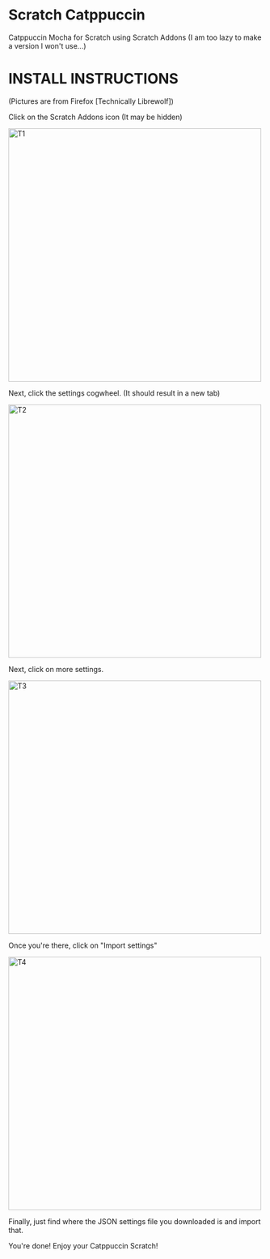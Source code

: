 # Scratch Catppuccin
Catppuccin Mocha for Scratch using Scratch Addons
(I am too lazy to make a version I won't use...)


# INSTALL INSTRUCTIONS
(Pictures are from Firefox [Technically Librewolf])

Click on the Scratch Addons icon (It may be hidden)



<img width="500" alt="T1" src="https://github.com/your-mom-spec-ops/Scratchppuccin/assets/117489566/132330b6-587b-476e-90b4-411796a6b24d">



Next, click the settings cogwheel. (It should result in a new tab)



<img width="500" alt="T2" src="https://github.com/your-mom-spec-ops/Scratchppuccin/assets/117489566/45437e65-5bcb-4f80-8db4-7ecf31aebf10">



Next, click on more settings.



<img width="500" alt="T3" src="https://github.com/your-mom-spec-ops/Scratchppuccin/assets/117489566/aeeeeced-56ae-4ab6-a641-a60f122c4acd">



Once you're there, click on "Import settings"



<img width="500" alt="T4" src="https://github.com/your-mom-spec-ops/Scratchppuccin/assets/117489566/45bd0f47-7258-41ce-8b18-7f3f0fccf7f0">


Finally, just find where the JSON settings file you downloaded is and import that.


You're done! Enjoy your Catppuccin Scratch!

